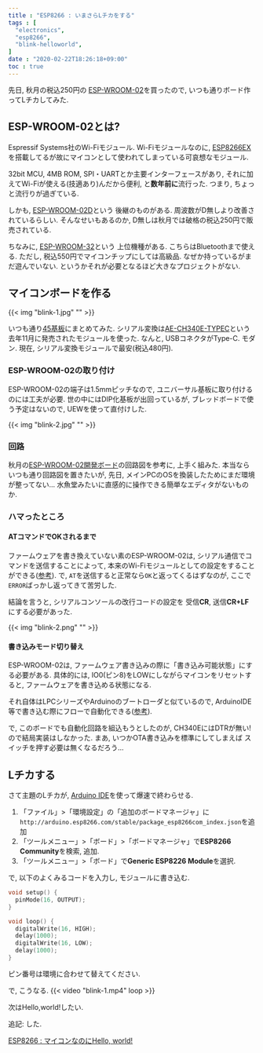 ```yaml
---
title : "ESP8266 : いまさらLチカをする"
tags : [
  "electronics",
  "esp8266",
  "blink-helloworld",
]
date : "2020-02-22T18:26:18+09:00"
toc : true
---
```


先日, 秋月の税込250円の
[ESP-WROOM-02](http://akizukidenshi.com/catalog/g/gM-09607/)を買ったので, 
いつも通りボード作ってLチカしてみた.

<!--more-->



## ESP-WROOM-02とは?

Espressif Systems社のWi-Fiモジュール.
Wi-Fiモジュールなのに, 
[ESP8266EX](https://ja.wikipedia.org/wiki/ESP8266)を搭載してるが故にマイコンとして使われてしまっている可哀想なモジュール.

32bit MCU, 4MB ROM, SPI・UARTとか主要インターフェースがあり, 
それに加えてWi-Fiが使える(技適あり)んだから便利, と**数年前に**流行った.
つまり, ちょっと流行りが過ぎている.

しかも, [ESP-WROOM-02D](http://akizukidenshi.com/catalog/g/gM-13289)という
後継のものがある.
周波数がD無しより改善されているらしい. そんなせいもあるのか, D無しは秋月では破格の税込250円で販売されている.

ちなみに, [ESP-WROOM-32](http://akizukidenshi.com/catalog/g/gM-11647/)という
上位機種がある.
こちらはBluetoothまで使える. ただし, 税込550円でマイコンチップにしては高級品.
なぜか持っているがまだ遊んでいない.
というかそれが必要となるほど大きなプロジェクトがない.

## マイコンボードを作る

{{< img "blink-1.jpg" "" >}}

いつも通り[45基板](http://akizukidenshi.com/catalog/g/gP-11735/)にまとめてみた.
シリアル変換は[AE-CH340E-TYPEC](http://akizukidenshi.com/catalog/g/gK-14745/)という
去年11月に発売されたモジュールを使った.
なんと, USBコネクタがType-C. モダン.
現在, シリアル変換モジュールで最安(税込480円).

### ESP-WROOM-02の取り付け

ESP-WROOM-02の端子は1.5mmピッチなので, 
ユニバーサル基板に取り付けるのには工夫が必要.
世の中にはDIP化基板が出回っているが, 
ブレッドボードで使う予定はないので, 
UEWを使って直付けした.

{{< img "blink-2.jpg" "" >}}

### 回路

秋月の[ESP-WROOM-02開発ボード](http://akizukidenshi.com/download/ds/akizuki/AE-ESP-WROOM02-DEV.pdf)の回路図を参考に, 上手く組みた.
本当ならいつも通り回路図を置きたいが, 
先日, メインPCのOSを換装したためにまだ環境が整ってない...
水魚堂みたいに直感的に操作できる簡単なエディタがないものか.

### ハマったところ

#### ATコマンドでOKされるまで

ファームウェアを書き換えていない素のESP-WROOM-02は, 
シリアル通信でコマンドを送信することによって, 
本来のWi-Fiモジュールとしての設定をすることができる([参考](https://www.mkbtm.jp/?p=618)).
で, `AT`を送信すると正常なら`OK`と返ってくるはずなのが, 
ここで`ERROR`ばっかし返ってきて苦労した.

結論を言うと, 
シリアルコンソールの改行コードの設定を
受信**CR**, 送信**CR+LF**にする必要があった.

{{< img "blink-2.png" "" >}}

#### 書き込みモード切り替え

ESP-WROOM-02は, ファームウェア書き込みの際に「書き込み可能状態」にする必要がある.
具体的には, IO0(ピン8)をLOWにしながらマイコンをリセットすると, ファームウェアを書き込める状態になる.

それ自体はLPCシリーズやArduinoのブートローダと似ているので, 
ArduinoIDE等で書き込む際にフローで自動化できる([参考](https://days-of-programming.blogspot.com/2018/05/esp8266dtrrts.html)).

で, このボードでも自動化回路を組込もうとしたのが, 
CH340EにはDTRが無い! ので結局実装はしなかった.
まあ, いつかOTA書き込みを標準にしてしまえば
スイッチを押す必要は無くなるだろう...

## Lチカする

さて主題のLチカが, [Arduino IDE](https://www.arduino.cc/en/main/software)を使って爆速で終わらせる.

1. 「ファイル」>「環境設定」の「追加のボードマネージャ」に`http://arduino.esp8266.com/stable/package_esp8266com_index.json`を追加
1. 「ツールメニュー」>「ボード」>「ボードマネージャ」で**ESP8266 Community**を検索, 追加.
1. 「ツールメニュー」>「ボード」で**Generic ESP8226 Module**を選択.

で, 以下のよくみるコードを入力し, モジュールに書き込む.

```c
void setup() {
  pinMode(16, OUTPUT);
}

void loop() {
  digitalWrite(16, HIGH);
  delay(1000);
  digitalWrite(16, LOW);
  delay(1000);
}
```

ピン番号は環境に合わせて替えてください.

で, こうなる.
{{< video "blink-1.mp4" loop >}}

次はHello,world!したい.

追記: した.

[ESP8266 : マイコンなのにHello, world!](/blog/esp8266/hello/)
